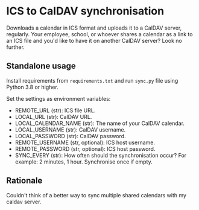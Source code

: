 # ICS to CalDAV synchronisation
Downloads a calendar in ICS format and uploads it to a CalDAV server, regularly.
Your employee, school, or whoever shares a calendar as a link to an ICS file
and you'd like to have it on another CalDAV server?
Look no further.

## Standalone usage
Install requirements from `requirements.txt` and run `sync.py` file
using Python 3.8 or higher.

Set the settings as environment variables:
* REMOTE_URL (str): ICS file URL.
* LOCAL_URL (str): CalDAV URL.
* LOCAL_CALENDAR_NAME (str): The name of your CalDAV calendar.
* LOCAL_USERNAME (str): CalDAV username.
* LOCAL_PASSWORD (str): CalDAV password.
* REMOTE_USERNAME (str, optional): ICS host username.
* REMOTE_PASSWORD (str, optional): ICS host password.
* SYNC_EVERY (str): How often should the synchronisation occur? For example: 2 minutes, 1 hour. Synchronise once if empty.

## Rationale
Couldn't think of a better way to sync multiple shared calendars with my caldav server.
